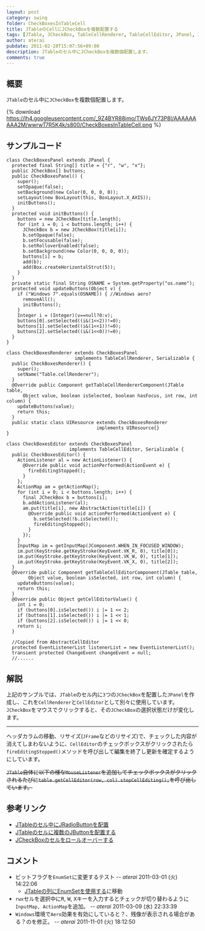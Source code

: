 ```yaml
---
layout: post
category: swing
folder: CheckBoxesInTableCell
title: JTableのCellにJCheckBoxを複数配置する
tags: [JTable, JCheckBox, TableCellRenderer, TableCellEditor, JPanel, InputMap, ActionMap]
author: aterai
pubdate: 2011-02-28T15:07:56+09:00
description: JTableのセル中にJCheckBoxを複数個配置します。
comments: true
---
```

## 概要
`JTable`のセル中に`JCheckBox`を複数個配置します。

{% download https://lh4.googleusercontent.com/_9Z4BYR88imo/TWs6JY73P8I/AAAAAAAAA2M/wwrwT7R5K4k/s800/CheckBoxesInTableCell.png %}

## サンプルコード
<pre class="prettyprint"><code>class CheckBoxesPanel extends JPanel {
  protected final String[] title = {"r", "w", "x"};
  public JCheckBox[] buttons;
  public CheckBoxesPanel() {
    super();
    setOpaque(false);
    setBackground(new Color(0, 0, 0, 0));
    setLayout(new BoxLayout(this, BoxLayout.X_AXIS));
    initButtons();
  }
  protected void initButtons() {
    buttons = new JCheckBox[title.length];
    for (int i = 0; i &lt; buttons.length; i++) {
      JCheckBox b = new JCheckBox(title[i]);
      b.setOpaque(false);
      b.setFocusable(false);
      b.setRolloverEnabled(false);
      b.setBackground(new Color(0, 0, 0, 0));
      buttons[i] = b;
      add(b);
      add(Box.createHorizontalStrut(5));
    }
  }
  private static final String OSNAME = System.getProperty("os.name");
  protected void updateButtons(Object v) {
    if ("Windows 7".equals(OSNAME)) { //Windows aero?
      removeAll();
      initButtons();
    }
    Integer i = (Integer)(v==null?0:v);
    buttons[0].setSelected((i&amp;(1&lt;&lt;2))!=0);
    buttons[1].setSelected((i&amp;(1&lt;&lt;1))!=0);
    buttons[2].setSelected((i&amp;(1&lt;&lt;0))!=0);
  }
}
</code></pre>

<pre class="prettyprint"><code>class CheckBoxesRenderer extends CheckBoxesPanel
                         implements TableCellRenderer, Serializable {
  public CheckBoxesRenderer() {
    super();
    setName("Table.cellRenderer");
  }
  @Override public Component getTableCellRendererComponent(JTable table,
      Object value, boolean isSelected, boolean hasFocus, int row, int column) {
    updateButtons(value);
    return this;
  }
  public static class UIResource extends CheckBoxesRenderer
                                 implements UIResource{}
}
</code></pre>

<pre class="prettyprint"><code>class CheckBoxesEditor extends CheckBoxesPanel
                       implements TableCellEditor, Serializable {
  public CheckBoxesEditor() {
    ActionListener al = new ActionListener() {
      @Override public void actionPerformed(ActionEvent e) {
        fireEditingStopped();
      }
    };
    ActionMap am = getActionMap();
    for (int i = 0; i &lt; buttons.length; i++) {
      final JCheckBox b = buttons[i];
      b.addActionListener(al);
      am.put(title[i], new AbstractAction(title[i]) {
        @Override public void actionPerformed(ActionEvent e) {
          b.setSelected(!b.isSelected());
          fireEditingStopped();
        }
      });
    }
    InputMap im = getInputMap(JComponent.WHEN_IN_FOCUSED_WINDOW);
    im.put(KeyStroke.getKeyStroke(KeyEvent.VK_R, 0), title[0]);
    im.put(KeyStroke.getKeyStroke(KeyEvent.VK_W, 0), title[1]);
    im.put(KeyStroke.getKeyStroke(KeyEvent.VK_X, 0), title[2]);
  }
  @Override public Component getTableCellEditorComponent(JTable table,
        Object value, boolean isSelected, int row, int column) {
    updateButtons(value);
    return this;
  }
  @Override public Object getCellEditorValue() {
    int i = 0;
    if (buttons[0].isSelected()) i |= 1 &lt;&lt; 2;
    if (buttons[1].isSelected()) i |= 1 &lt;&lt; 1;
    if (buttons[2].isSelected()) i |= 1 &lt;&lt; 0;
    return i;
  }

  //Copied from AbstractCellEditor
  protected EventListenerList listenerList = new EventListenerList();
  transient protected ChangeEvent changeEvent = null;
  //......
</code></pre>

## 解説
上記のサンプルでは、`JTable`のセル内に`3`つの`JCheckBox`を配置した`JPanel`を作成し、これを`CellRenderer`と`CellEditor`として別々に使用しています。`JCheckBox`をマウスでクリックすると、その`JCheckBox`の選択状態だけが変化します。

- - - -
ヘッダカラムの移動、リサイズ(`JFrame`などのリサイズ)で、チェックした内容が消えてしまわないように、`CellEditor`のチェックボックスがクリックされたら`fireEditingStopped()`メソッドを呼び出して編集を終了し更新を確定するようにしています。

~~`JTable`自体に以下の様な`MouseListener`を追加してチェックボックスがクリックされるたびに`table.getCellEditor(row, col).stopCellEditing();`を呼び出しています。~~

## 参考リンク
- [JTableのセル中にJRadioButtonを配置](http://ateraimemo.com/Swing/RadioButtonsInTableCell.html)
- [JTableのセルに複数のJButtonを配置する](http://ateraimemo.com/Swing/MultipleButtonsInTableCell.html)
- [JCheckBoxのセルをロールオーバーする](http://ateraimemo.com/Swing/RolloverBooleanRenderer.html)

<!-- dummy comment line for breaking list -->

## コメント
- ビットフラグを`EnumSet`に変更するテスト -- *aterai* 2011-03-01 (火) 14:22:06
    - [JTableの列にEnumSetを使用する](http://ateraimemo.com/Swing/EnumSet.html)に移動
- `rwx`セルを選択中に<kbd>R</kbd>, <kbd>W</kbd>, <kbd>X</kbd>キーを入力するとチェックが切り替わるように`InputMap, ActionMap`を追加。 -- *aterai* 2011-03-09 (水) 22:33:39
- `Windows`環境で`Aero`効果を有効にしていると？、残像が表示される場合がある？のを修正。 -- *aterai* 2011-11-01 (火) 18:12:50

<!-- dummy comment line for breaking list -->
